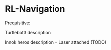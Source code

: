 # RL-Navigation
Prequisitive:

Turtlebot3 description

Innok heros description + Laser attached (TODO)
